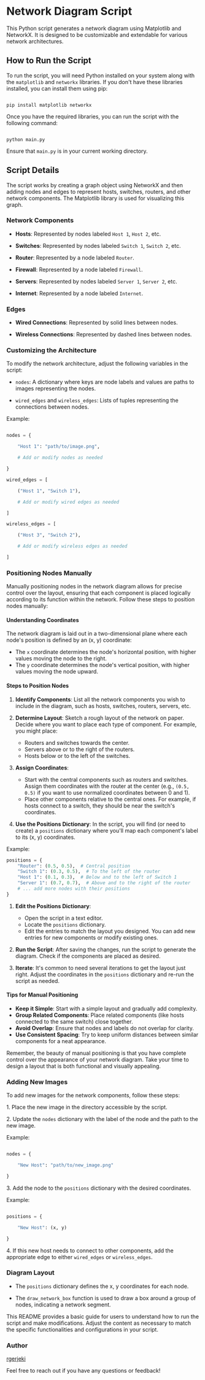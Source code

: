 # Network Diagram Script

This Python script generates a network diagram using Matplotlib and NetworkX. It is designed to be customizable and extendable for various network architectures.

## How to Run the Script

To run the script, you will need Python installed on your system along with the `matplotlib` and `networkx` libraries. If you don't have these libraries installed, you can install them using pip:

```

pip install matplotlib networkx

```

Once you have the required libraries, you can run the script with the following command:

```

python main.py

```

Ensure that `main.py` is in your current working directory.

## Script Details

The script works by creating a graph object using NetworkX and then adding nodes and edges to represent hosts, switches, routers, and other network components. The Matplotlib library is used for visualizing this graph.

### Network Components

- **Hosts**: Represented by nodes labeled `Host 1`, `Host 2`, etc.

- **Switches**: Represented by nodes labeled `Switch 1`, `Switch 2`, etc.

- **Router**: Represented by a node labeled `Router`.

- **Firewall**: Represented by a node labeled `Firewall`.

- **Servers**: Represented by nodes labeled `Server 1`, `Server 2`, etc.

- **Internet**: Represented by a node labeled `Internet`.

### Edges

- **Wired Connections**: Represented by solid lines between nodes.

- **Wireless Connections**: Represented by dashed lines between nodes.

### Customizing the Architecture

To modify the network architecture, adjust the following variables in the script:

- `nodes`: A dictionary where keys are node labels and values are paths to images representing the nodes.

- `wired_edges` and `wireless_edges`: Lists of tuples representing the connections between nodes.

Example:

```python

nodes = {

    "Host 1": "path/to/image.png",

    # Add or modify nodes as needed

}

wired_edges = [

    ("Host 1", "Switch 1"),

    # Add or modify wired edges as needed

]

wireless_edges = [

    ("Host 3", "Switch 2"),

    # Add or modify wireless edges as needed

]

```

### Positioning Nodes Manually

Manually positioning nodes in the network diagram allows for precise control over the layout, ensuring that each component is placed logically according to its function within the network. Follow these steps to position nodes manually:

#### Understanding Coordinates

The network diagram is laid out in a two-dimensional plane where each node's position is defined by an (x, y) coordinate:
- The `x` coordinate determines the node's horizontal position, with higher values moving the node to the right.
- The `y` coordinate determines the node's vertical position, with higher values moving the node upward.

#### Steps to Position Nodes

1. **Identify Components**: List all the network components you wish to include in the diagram, such as hosts, switches, routers, servers, etc.

2. **Determine Layout**: Sketch a rough layout of the network on paper. Decide where you want to place each type of component. For example, you might place:
   - Routers and switches towards the center.
   - Servers above or to the right of the routers.
   - Hosts below or to the left of the switches.

3. **Assign Coordinates**:
   - Start with the central components such as routers and switches. Assign them coordinates with the router at the center (e.g., `(0.5, 0.5)` if you want to use normalized coordinates between 0 and 1).
   - Place other components relative to the central ones. For example, if hosts connect to a switch, they should be near the switch's coordinates.

4. **Use the Positions Dictionary**: In the script, you will find (or need to create) a `positions` dictionary where you'll map each component's label to its (x, y) coordinates.

Example:

```python
positions = {
    "Router": (0.5, 0.5),  # Central position
    "Switch 1": (0.3, 0.5),  # To the left of the router
    "Host 1": (0.1, 0.3),  # Below and to the left of Switch 1
    "Server 1": (0.7, 0.7),  # Above and to the right of the router
    # ... add more nodes with their positions
}
```

1.  **Edit the Positions Dictionary**:

    -   Open the script in a text editor.
    -   Locate the `positions` dictionary.
    -   Edit the entries to match the layout you designed. You can add new entries for new components or modify existing ones.
2.  **Run the Script**: After saving the changes, run the script to generate the diagram. Check if the components are placed as desired.

3.  **Iterate**: It's common to need several iterations to get the layout just right. Adjust the coordinates in the `positions` dictionary and re-run the script as needed.

#### Tips for Manual Positioning

-   **Keep it Simple**: Start with a simple layout and gradually add complexity.
-   **Group Related Components**: Place related components (like hosts connected to the same switch) close together.
-   **Avoid Overlap**: Ensure that nodes and labels do not overlap for clarity.
-   **Use Consistent Spacing**: Try to keep uniform distances between similar components for a neat appearance.

Remember, the beauty of manual positioning is that you have complete control over the appearance of your network diagram. Take your time to design a layout that is both functional and visually appealing.

### Adding New Images

To add new images for the network components, follow these steps:

1\. Place the new image in the directory accessible by the script.

2\. Update the `nodes` dictionary with the label of the node and the path to the new image.

Example:

```python

nodes = {

    "New Host": "path/to/new_image.png"

}

```

3\. Add the node to the `positions` dictionary with the desired coordinates.

Example:

```python

positions = {

    "New Host": (x, y)

}

```

4\. If this new host needs to connect to other components, add the appropriate edge to either `wired_edges` or `wireless_edges`.

### Diagram Layout

- The `positions` dictionary defines the x, y coordinates for each node.

- The `draw_network_box` function is used to draw a box around a group of nodes, indicating a network segment.

This README provides a basic guide for users to understand how to run the script and make modifications. Adjust the content as necessary to match the specific functionalities and configurations in your script.

### Author

[rgerjeki](https://github.com/rgerjeki)

Feel free to reach out if you have any questions or feedback!
